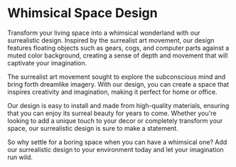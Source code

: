 <!--font:Poppins-->

# Whimsical Space Design

Transform your living space into a whimsical wonderland with our surrealistic design. Inspired by the surrealist art movement, our design features floating objects such as gears, cogs, and computer parts against a muted color background, creating a sense of depth and movement that will captivate your imagination.

The surrealist art movement sought to explore the subconscious mind and bring forth dreamlike imagery. With our design, you can create a space that inspires creativity and imagination, making it perfect for home or office.

Our design is easy to install and made from high-quality materials, ensuring that you can enjoy its surreal beauty for years to come. Whether you're looking to add a unique touch to your decor or completely transform your space, our surrealistic design is sure to make a statement.

So why settle for a boring space when you can have a whimsical one? Add our surrealistic design to your environment today and let your imagination run wild.

<!--

Write me markdown content of website with wallpaper:

"A surrealist-inspired wallpaper with floating objects such as gears, cogs, and computer parts, against a background of muted colors."

The header of the page should not be copy of the text but rather a real content of the website which is using this wallpaper.


---


# Gear Up Your Walls with Surrealist-Inspired Wallpaper

Transform your space into a dreamlike world with our surrealist-inspired wallpaper. Featuring floating objects such as gears, cogs, and computer parts, this wallpaper is sure to add a touch of whimsy to any room.

Against a background of muted colors, the floating objects create a sense of movement and depth, making it an ideal choice for those looking to add a unique and dynamic element to their decor.

Our wallpaper is made from high-quality materials and is easy to install, ensuring that you can enjoy its surreal beauty for years to come.

So why wait? Gear up your walls today with our surreal-inspired wallpaper and take your decor to the next level!


---


Heading should not include word "wallpaper". The website should not be about the wallpaper itself, wallpaper is just a related background, rewrite whole content.


---


# Surrealistic Design for a Dreamlike Space

Elevate your living space with our surrealistic design that features floating objects such as gears, cogs, and computer parts. Against a backdrop of muted colors, this design creates a sense of movement and depth, making it an ideal choice for those looking to add a unique and dynamic element to their decor.

Our design is inspired by the surrealist art movement, which sought to explore the subconscious mind and bring forth dreamlike imagery. With our design, you can create a dreamlike space that inspires imagination and creativity.

Whether you're looking to transform your home or office, our design is sure to make a statement. It's easy to install and made from high-quality materials, ensuring that you can enjoy its surreal beauty for years to come.

So why settle for a mundane space when you can have a dreamlike one? Elevate your decor with our surrealistic design today and unlock the full potential of your space.


---


Heading is too long, rewrite whole content.


---


# Surrealistic Design for a Dreamlike Space

Add a touch of whimsy to your living space with our surrealistic design inspired by the surrealist art movement. Our design features floating objects such as gears, cogs, and computer parts against a backdrop of muted colors, creating a sense of movement and depth that will transform any room.

The surrealist art movement sought to explore the subconscious mind and bring forth dreamlike imagery. With our design, you can create a dreamlike space that inspires imagination and creativity.

Our design is easy to install and made from high-quality materials, ensuring that you can enjoy its surreal beauty for years to come. Whether you're looking to transform your home or office, our design is sure to make a statement and elevate your decor.

So why settle for a mundane space when you can have a dreamlike one? Add our surrealistic design to your space today and unlock the full potential of your environment.


---


Heading is too long, rewrite whole content.


---


# Surrealistic Design for a Whimsical Space

Transform your living space into a whimsical wonderland with our surrealistic design. Inspired by the surrealist art movement, our design features floating objects such as gears, cogs, and computer parts against a muted color background, creating a sense of depth and movement that will captivate your imagination.

The surrealist art movement sought to explore the subconscious mind and bring forth dreamlike imagery. With our design, you can create a space that inspires creativity and imagination, making it perfect for home or office.

Our design is easy to install and made from high-quality materials, ensuring that you can enjoy its surreal beauty for years to come. Whether you're looking to add a unique touch to your decor or completely transform your space, our surrealistic design is sure to make a statement.

So why settle for a boring space when you can have a whimsical one? Add our surrealistic design to your environment today and let your imagination run wild.


---


Write me a Google font which is best fitting for the website.

Pick from the list:
- Lobster
- Great Vibes
- Barlow Condensed
- Alegreya
- Playfair Display
- Inter
- Futura
- Montserrat
- Orbitron
- IBM Plex Sans
- Poppins
- Lato
- Exo 2
- Roboto
- Dancing Script
- Raleway
- Open Sans


Write just the font name nothing else.


---


Poppins

-->

